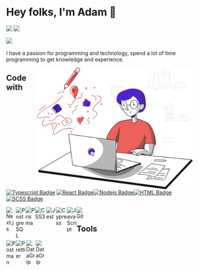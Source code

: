   
# Hey folks, I'm Adam 👋

<a target="_blank" href="https://www.linkedin.com/in/adcichowski/"><img src="https://img.shields.io/badge/-LinkedIn-0077B5?style=for-the-badge&logo=Linkedin&logoColor=white"></img></a>
<a target="_blank" href="mailto:adam.cichowski7@gmail.com"><img src="https://img.shields.io/badge/-Gmail-D14836?style=for-the-badge&logo=Gmail&logoColor=white"></img></a>

![](https://readme-typing-svg.herokuapp.com?lines=Frontend+Developer;Competitive+Programmer;Person+Loving+Dogs;Always%20Learning%20New%20Things&width=500&height=50)

 I have a passion for programming and technology,
 spend a lot of time programming to get knowledge and experience.
 

 <img src="https://github.com/adcichowski/adcichowski/blob/main/blogging.svg" align='right' width="420">
 
## Code with
[![Typescript Badge](https://img.shields.io/badge/-Typescript-007acc?style=for-the-badge&labelColor=black&logo=typescript&logoColor=007acc)](https://www.typescriptlang.org) [![React Badge](https://img.shields.io/badge/-React-61DBFB?style=for-the-badge&labelColor=black&logo=react&logoColor=61DBFB)](https://reactjs.org)[![Nodejs Badge](https://img.shields.io/badge/-Nodejs-3C873A?style=for-the-badge&labelColor=black&logo=node.js&logoColor=3C873A)](https://nodejs.org)[![HTML Badge](https://img.shields.io/badge/-HTML-e34c26?style=for-the-badge&labelColor=black&logo=html5&logoColor=e34c26)](https://developer.mozilla.org/docs/HTML/HTML5) [![SCSS Badge](https://img.shields.io/badge/-SCSS-CD6799?style=for-the-badge&labelColor=black&logo=sass&logoColor=CD6799)](https://sass-lang.com)


[<img align="left" alt="Next.js" width="26px" src="https://camo.githubusercontent.com/92ec9eb7eeab7db4f5919e3205918918c42e6772562afb4112a2909c1aaaa875/68747470733a2f2f6173736574732e76657263656c2e636f6d2f696d6167652f75706c6f61642f76313630373535343338352f7265706f7369746f726965732f6e6578742d6a732f6e6578742d6c6f676f2e706e67" />](https://nextjs.org)
[<img align="left" alt="PostgreSQL" width="26px" src="https://user-images.githubusercontent.com/71249791/161400064-48946911-a27a-454a-a501-9ea21ceafe2b.png" />](https://www.postgresql.org/)
[<img alt="Prisma" align="left" width="26px" src="https://user-images.githubusercontent.com/71249791/161400184-370fdd40-95f4-43d7-ab5a-ee9e055ec11f.png" />](https://www.prisma.io/)
[<img alt="CSS3" align="left" width="30px" src="https://upload.wikimedia.org/wikipedia/commons/thumb/6/62/CSS3_logo.svg/800px-CSS3_logo.svg.png" />](https://developer.mozilla.org/pl/docs/Web/CSS)
[<img alt="Jest" align="left" width="26px" src="https://cdn.freebiesupply.com/logos/large/2x/jest-logo-png-transparent.png" />](https://jestjs.io/)
[<img alt="Cypress" align="left" width="30px" src="https://avatars.githubusercontent.com/u/8908513?s=280&v=4" />](https://www.cypress.io/)
[<img alt="JavaScript" align="left" width="26px" src="https://upload.wikimedia.org/wikipedia/commons/thumb/9/99/Unofficial_JavaScript_logo_2.svg/1200px-Unofficial_JavaScript_logo_2.svg.png" />](https://javascript.info/)
[<img alt="Git" align="left" width="26px" src="https://git-scm.com/images/logos/downloads/Git-Icon-1788C.png" />](https://git-scm.com/)
<br/>

## Tools


[<img align="left" alt="Postman" width="26px" src="https://user-images.githubusercontent.com/71249791/161400371-bb231abc-ed71-4de5-80da-cf5580dbdf9b.png" />](https://www.prisma.io/)
[<img align="left" alt="Prettier" width="28px" src="https://avatars.githubusercontent.com/u/25822731?s=280&v=4" />](https://prettier.io/)
[<img align="left" alt="DataGrip" width="26px" src="https://seeklogo.com/images/D/datagrip-logo-295CA63255-seeklogo.com.png" />](https://www.jetbrains.com/datagrip/)
[<img align="left" alt="DataGrip" width="26px" src="https://cdn.freebiesupply.com/logos/large/2x/eslint-logo-png-transparent.png
" />](https://eslint.org/)


<!--   <img alt="Webpack" src="https://img.shields.io/badge/-Webpack-8DD6F9?style=flat-square&logo=webpack&logoColor=white" />
  <img alt="Webpack" src="https://img.shields.io/badge/-CSS3-1572B6?style=flat-square&logo=css3" />
  <img alt="redux" src="https://img.shields.io/badge/-Redux-764ABC?style=flat-square&logo=redux&logoColor=white" />
  <img alt="firebase" src="https://img.shields.io/badge/-Firebase-FFCB2B?style=flat-square&logo=firebase&logoColor=white"/>
  <img alt="Styled Components" src="https://img.shields.io/badge/-Styled_Components-db7092?style=flat-square&logo=styled-components&logoColor=white" />
  <img alt="git" src="https://img.shields.io/badge/-Git-F05032?style=flat-square&logo=git&logoColor=white" />
  <img alt="vercel" src="https://img.shields.io/badge/-Vercel-000000?style=flat-square&logo=vercel" />
  <img alt="npm" src="https://img.shields.io/badge/-NPM-CB3837?style=flat-square&logo=npm&logoColor=white" />
  <img alt="Sass" src="https://img.shields.io/badge/-Sass-CC6699?style=flat-square&logo=sass&logoColor=white" />
  <img alt="html5" src="https://img.shields.io/badge/-HTML5-E34F26?style=flat-square&logo=html5&logoColor=white" />
  <img alt="Prettier" src="https://img.shields.io/badge/-Prettier-F7B93E?style=flat-square&logo=prettier&logoColor=white" /> -->

  </div>


